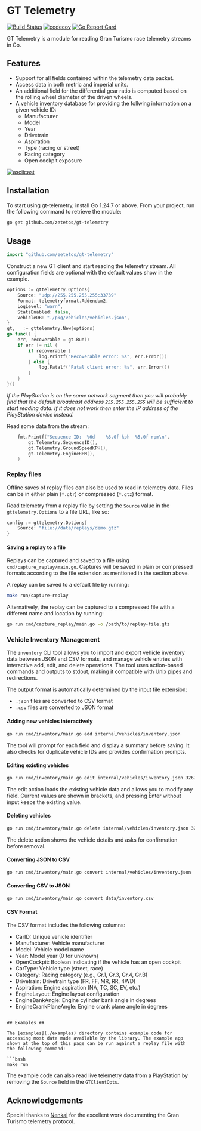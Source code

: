 # GT Telemetry #

[![Build Status](https://github.com/zetetos/gt-telemetry/actions/workflows/main.yml/badge.svg?branch=main)](https://github.com/zetetos/gt-telemetry/actions?query=branch%3Amain)
[![codecov](https://codecov.io/gh/vwhitteron/gt-telemetry/branch/main/graph/badge.svg)](https://codecov.io/gh/vwhitteron/gt-telemetry)
[![Go Report Card](https://goreportcard.com/badge/github.com/zetetos/gt-telemetry)](https://goreportcard.com/report/github.com/zetetos/gt-telemetry)

GT Telemetry is a module for reading Gran Turismo race telemetry streams in Go.

## Features

* Support for all fields contained within the telemetry data packet.
* Access data in both metric and imperial units.
* An additional field for the differential gear ratio is computed based on the rolling wheel diameter of the driven wheels.
* A vehicle inventory database for providing the follwing information on a given vehicle ID:
  * Manufacturer
  * Model
  * Year
  * Drivetrain
  * Aspiration
  * Type (racing or street)
  * Racing category
  * Open cockpit exposure


[![asciicast](https://asciinema.org/a/fSBcGOR1EPjhTCMFLY0gHP0Py.svg)](https://asciinema.org/a/fSBcGOR1EPjhTCMFLY0gHP0Py)

## Installation ##

To start using gt-telemetry, install Go 1.24.7 or above. From your project, run the following command to retrieve the module:

```bash
go get github.com/zetetos/gt-telemetry
```

## Usage ##

```go
import "github.com/zetetos/gt-telemetry"
```

Construct a new GT client and start reading the telemetry stream. All configuration fields are optional with the default values show in the example.

```go
options := gttelemetry.Options{
    Source: "udp://255.255.255.255:33739"
    Format: telemetryformat.Addendum2,
    LogLevel: "warn",
    StatsEnabled: false,
    VehicleDB: "./pkg/vehicles/vehicles.json",
}
gt, _ := gttelemetry.New(options)
go func() {
    err, recoverable = gt.Run()
    if err != nil {
        if recoverable {
            log.Printf("Recoverable error: %s", err.Error())
        } else {
            log.Fatalf("Fatal client error: %s", err.Error())
        }
    }
}()
```

_If the PlayStation is on the same network segment then you will probably find that the default broadcast address `255.255.255.255` will be sufficient to start reading data. If it does not work then enter the IP address of the PlayStation device instead._

Read some data from the stream:

```go
    fmt.Printf("Sequence ID:  %6d    %3.0f kph  %5.0f rpm\n",
        gt.Telemetry.SequenceID(),
        gt.Telemetry.GroundSpeedKPH(),
        gt.Telemetry.EngineRPM(),
    )
```

### Replay files ###

Offline saves of replay files can also be used to read in telemetry data. Files can be in either plain (`*.gtr`) or compressed (`*.gtz`) format.

Read telemetry from a replay file by setting the `Source` value in the `gttelemetry.Options` to a file URL, like so:

```go
config := gttelemetry.Options{
    Source: "file://data/replays/demo.gtz"
}
```

#### Saving a replay to a file ####

Replays can be captured and saved to a file using `cmd/capture_replay/main.go`. Captures will be saved in plain or compressed formats according to the file extension as mentioned in the section above.

A replay can be saved to a default file by running:

```bash
make run/capture-replay
```

Alternatively, the replay can be captured to a compressed file with a different name and location by running:

```bash
go run cmd/capture_replay/main.go -o /path/to/replay-file.gtz
```

### Vehicle Inventory Management ###

The `inventory` CLI tool allows you to import and export vehicle inventory data between JSON and CSV formats, and manage vehicle entries with interactive add, edit, and delete operations. The tool uses action-based commands and outputs to stdout, making it compatible with Unix pipes and redirections.

The output format is automatically determined by the input file extension:
- `.json` files are converted to CSV format
- `.csv` files are converted to JSON format


#### Adding new vehicles interactively ####

```bash
go run cmd/inventory/main.go add internal/vehicles/inventory.json
```

The tool will prompt for each field and display a summary before saving. It also checks for duplicate vehicle IDs and provides confirmation prompts.

#### Editing existing vehicles ####

```bash
go run cmd/inventory/main.go edit internal/vehicles/inventory.json 3267
```

The edit action loads the existing vehicle data and allows you to modify any field. Current values are shown in brackets, and pressing Enter without input keeps the existing value.

#### Deleting vehicles ####

```bash
go run cmd/inventory/main.go delete internal/vehicles/inventory.json 3267
```

The delete action shows the vehicle details and asks for confirmation before removal.

#### Converting JSON to CSV ####

```bash
go run cmd/inventory/main.go convert internal/vehicles/inventory.json
```

#### Converting CSV to JSON ####

```bash
go run cmd/inventory/main.go convert data/inventory.csv
```

#### CSV Format ####

The CSV format includes the following columns:
- CarID: Unique vehicle identifier
- Manufacturer: Vehicle manufacturer
- Model: Vehicle model name
- Year: Model year (0 for unknown)
- OpenCockpit: Boolean indicating if the vehicle has an open cockpit
- CarType: Vehicle type (street, race)
- Category: Racing category (e.g., Gr.1, Gr.3, Gr.4, Gr.B)
- Drivetrain: Drivetrain type (FR, FF, MR, RR, 4WD)
- Aspiration: Engine aspiration (NA, TC, SC, EV, etc.)
- EngineLayout: Engine layout configuration
- EngineBankAngle: Engine cylinder bank angle in degrees
- EngineCrankPlaneAngle: Engine crank plane angle in degrees
```

## Examples ##

The [examples](./examples) directory contains example code for accessing most data made available by the library. The example app shown at the top of this page can be run against a replay file with the following command:

```bash
make run
```

The example code can also read live telemetry data from a PlayStation by removing the `Source` field in the `GTClientOpts`.

## Acknowledgements ##
Special thanks to [Nenkai](https://github.com/Nenkai) for the excellent work documenting the Gran Turismo telemetry protocol.